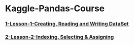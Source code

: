 # Kaggle-Pandas-Course

### [1-Lesson-1-Creating, Reading and Writing DataSet](https://www.kaggle.com/hosen42/kaggle-pandas-course-dataset)
### [2-Lesson-2-Indexing, Selecting & Assigning](https://www.kaggle.com/hosen42/kaggle-pandas-course-datasetlesson2)

